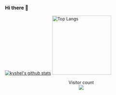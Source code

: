 ### Hi there 👋


[![kyshel's github stats](https://github-readme-stats.vercel.app/api?username=kyshel)](https://github.com/anuraghazra/github-readme-stats)
<a href="https://github.com/anuraghazra/github-readme-stats">
  <img src="https://github-readme-stats.vercel.app/api/top-langs/?username=kyshel&hide=javascript,html,css" height="195px" title="Top Langs" alt="Top Langs"/>
</a>

<p align="center"> 
  Visitor count<br>
  <img src="https://profile-counter.glitch.me/kyshel/count.svg" />
</p>



<!--
**kslib/kslib** is a ✨ _special_ ✨ repository because its `README.md` (this file) appears on your GitHub profile.

Here are some ideas to get you started:

- 🔭 I’m currently working on ...
- 🌱 I’m currently learning ...
- 👯 I’m looking to collaborate on ...
- 🤔 I’m looking for help with ...
- 💬 Ask me about ...
- 📫 How to reach me: ...
- 😄 Pronouns: ...
- ⚡ Fun fact: ...
-->
